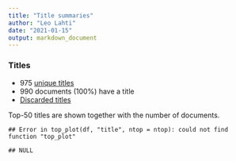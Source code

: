 ```yaml
---
title: "Title summaries"
author: "Leo Lahti"
date: "2021-01-15"
output: markdown_document
---
```



### Titles

 * 975 [unique titles](output.tables/title_accepted.csv)
 * 990 documents (100%) have a title
 * [Discarded titles](output.tables/title_discarded.csv)

Top-50 titles are shown together with the number of documents.


```
## Error in top_plot(df, "title", ntop = ntop): could not find function "top_plot"
```

```
## NULL
```

